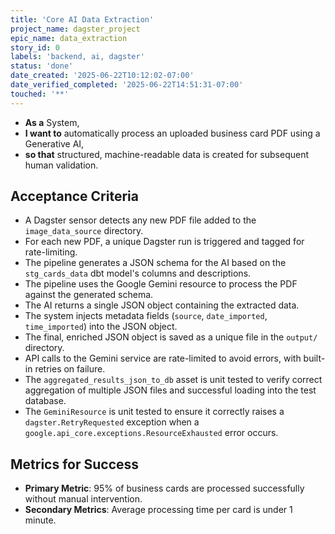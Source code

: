 ```yaml
---
title: 'Core AI Data Extraction'
project_name: dagster_project
epic_name: data_extraction
story_id: 0
labels: 'backend, ai, dagster'
status: 'done'
date_created: '2025-06-22T10:12:02-07:00'
date_verified_completed: '2025-06-22T14:51:31-07:00'
touched: '**'
---
```


- **As a** System,
- **I want to** automatically process an uploaded business card PDF using a Generative AI,
- **so that** structured, machine-readable data is created for subsequent human validation.

## Acceptance Criteria

- A Dagster sensor detects any new PDF file added to the `image_data_source` directory.
- For each new PDF, a unique Dagster run is triggered and tagged for rate-limiting.
- The pipeline generates a JSON schema for the AI based on the `stg_cards_data` dbt model's columns and descriptions.
- The pipeline uses the Google Gemini resource to process the PDF against the generated schema.
- The AI returns a single JSON object containing the extracted data.
- The system injects metadata fields (`source`, `date_imported`, `time_imported`) into the JSON object.
- The final, enriched JSON object is saved as a unique file in the `output/` directory.
- API calls to the Gemini service are rate-limited to avoid errors, with built-in retries on failure.
- The `aggregated_results_json_to_db` asset is unit tested to verify correct aggregation of multiple JSON files and successful loading into the test database.
- The `GeminiResource` is unit tested to ensure it correctly raises a `dagster.RetryRequested` exception when a `google.api_core.exceptions.ResourceExhausted` error occurs.

## Metrics for Success

- **Primary Metric**: 95% of business cards are processed successfully without manual intervention.
- **Secondary Metrics**: Average processing time per card is under 1 minute.
